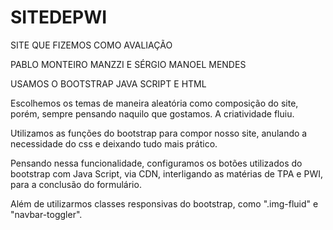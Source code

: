 # SITEDEPWI
SITE QUE FIZEMOS COMO AVALIAÇÃO

PABLO MONTEIRO MANZZI E SÉRGIO MANOEL MENDES 

USAMOS O BOOTSTRAP JAVA SCRIPT E HTML

Escolhemos os temas de maneira aleatória como composição do site, porém, sempre pensando naquilo que gostamos. A criatividade fluiu.

Utilizamos as funções do bootstrap para compor nosso site, anulando a necessidade do css e deixando tudo mais prático.

Pensando nessa funcionalidade, configuramos os botões utilizados do bootstrap com Java Script, via CDN, interligando as matérias de TPA e PWI, para a conclusão do formulário.


Além de utilizarmos classes responsivas do bootstrap, como ".img-fluid" e "navbar-toggler".

